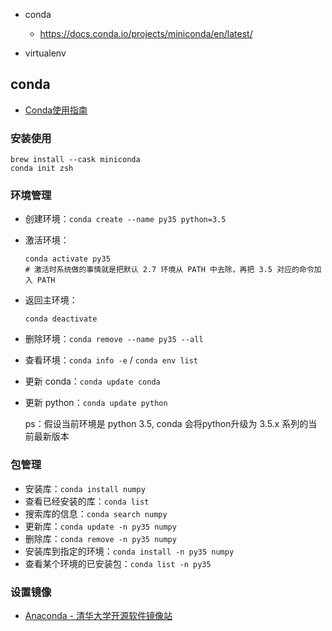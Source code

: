 - conda

    - https://docs.conda.io/projects/miniconda/en/latest/

- virtualenv

## conda

- [Conda使用指南](https://zhuanlan.zhihu.com/p/44398592)

### 安装使用

```shell
brew install --cask miniconda
conda init zsh
```

### 环境管理

- 创建环境：`conda create --name py35 python=3.5`
- 激活环境：

    ```shell
    conda activate py35
    # 激活时系统做的事情就是把默认 2.7 环境从 PATH 中去除，再把 3.5 对应的命令加入 PATH
    ```

- 返回主环境：

    ```shell
    conda deactivate
    ```

- 删除环境：`conda remove --name py35 --all`
- 查看环境：`conda info -e` / `conda env list`
- 更新 conda：`conda update conda`
- 更新 python：`conda update python`

    ps：假设当前环境是 python 3.5, conda 会将python升级为 3.5.x 系列的当前最新版本

### 包管理

- 安装库：`conda install numpy`
- 查看已经安装的库：`conda list`
- 搜索库的信息：`conda search numpy`
- 更新库：`conda update -n py35 numpy`
- 删除库：`conda remove -n py35 numpy`
- 安装库到指定的环境：`conda install -n py35 numpy`
- 查看某个环境的已安装包：`conda list -n py35`

### 设置镜像

- [Anaconda - 清华大学开源软件镜像站](https://mirrors.tuna.tsinghua.edu.cn/help/anaconda/)
